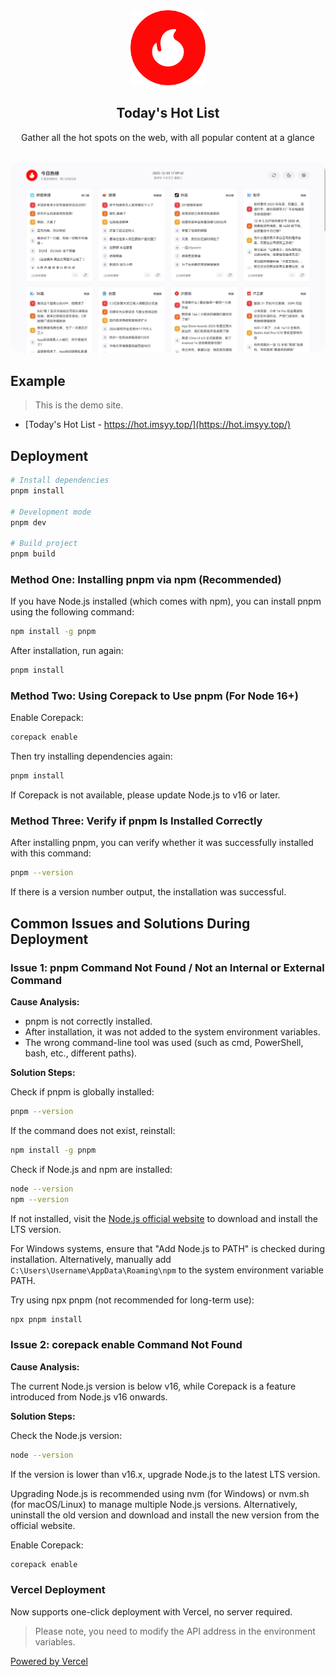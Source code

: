 <div align="center">
<img alt="logo" height="120" src="./public/favicon.png" width="120"/>
<h2>Today's Hot List</h2>
<p>Gather all the hot spots on the web, with all popular content at a glance</p>
<br />
<img src="./screenshots/main.jpg" style="border-radius: 16px" />
</div>

## Example

> This is the demo site.

- [Today's Hot List - https://hot.imsyy.top/](https://hot.imsyy.top/)

## Deployment

```bash
# Install dependencies
pnpm install

# Development mode
pnpm dev

# Build project
pnpm build
```

### Method One: Installing pnpm via npm (Recommended)

If you have Node.js installed (which comes with npm), you can install pnpm using the following command:
```bash
npm install -g pnpm
```
After installation, run again:
```bash
pnpm install
```

### Method Two: Using Corepack to Use pnpm (For Node 16+)

Enable Corepack:
```bash
corepack enable
```
Then try installing dependencies again:
```bash
pnpm install
```
If Corepack is not available, please update Node.js to v16 or later.

### Method Three: Verify if pnpm Is Installed Correctly

After installing pnpm, you can verify whether it was successfully installed with this command:
```bash
pnpm --version
```
If there is a version number output, the installation was successful.

## Common Issues and Solutions During Deployment

### Issue 1: pnpm Command Not Found / Not an Internal or External Command

**Cause Analysis:**

- pnpm is not correctly installed.
- After installation, it was not added to the system environment variables.
- The wrong command-line tool was used (such as cmd, PowerShell, bash, etc., different paths).

**Solution Steps:**

Check if pnpm is globally installed:
```bash
pnpm --version
```
If the command does not exist, reinstall:
```bash
npm install -g pnpm
```

Check if Node.js and npm are installed:
```bash
node --version
npm --version
```
If not installed, visit the [Node.js official website](https://nodejs.org/) to download and install the LTS version.

For Windows systems, ensure that "Add Node.js to PATH" is checked during installation. Alternatively, manually add `C:\Users\Username\AppData\Roaming\npm` to the system environment variable PATH.

Try using npx pnpm (not recommended for long-term use):
```bash
npx pnpm install
```

### Issue 2: corepack enable Command Not Found

**Cause Analysis:**

The current Node.js version is below v16, while Corepack is a feature introduced from Node.js v16 onwards.

**Solution Steps:**

Check the Node.js version:
```bash
node --version
```
If the version is lower than v16.x, upgrade Node.js to the latest LTS version.

Upgrading Node.js is recommended using nvm (for Windows) or nvm.sh (for macOS/Linux) to manage multiple Node.js versions. Alternatively, uninstall the old version and download and install the new version from the official website.

Enable Corepack:
```bash
corepack enable
```

### Vercel Deployment

Now supports one-click deployment with Vercel, no server required.

> Please note, you need to modify the API address in the environment variables.

[Powered by Vercel](./public/ico/powered-by-vercel.svg)
<!--梁展毓-->